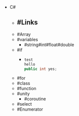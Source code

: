 - C#
	- #Links
		-
	- #Array
	- #variables
		- #string#int#float#double
	- #if
		- ```C#
		  test
		  hello
		  public int yes;
		  ```
	- #for
	- #class
	- #function
	- #unity
		- #coroutine
	- #select
	- #Enumerator